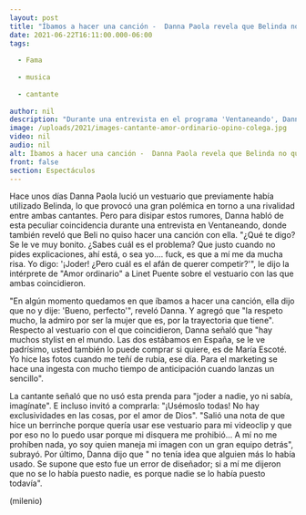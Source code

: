 ```yaml
---
layout: post
title: "Íbamos a hacer una canción -  Danna Paola revela que Belinda no quiso colaborar con ella"
date: 2021-06-22T16:11:00.000-06:00
tags:
  
  - Fama
  
  - musica
  
  - cantante
  
author: nil
description: "Durante una entrevista en el programa 'Ventaneando', Danna también opinó sobre la coincidencia de vestuario que tuvieron hace unos días. "
image: /uploads/2021/images-cantante-amor-ordinario-opino-colega.jpg
video: nil
audio: nil
alt: Íbamos a hacer una canción -  Danna Paola revela que Belinda no quiso colaborar con ella
front: false
section: Espectáculos
---
```


Hace unos días Danna Paola lució un vestuario que previamente había utilizado Belinda, lo que provocó una gran polémica en torno a una rivalidad entre ambas cantantes. Pero para disipar estos rumores, Danna habló de esta peculiar coincidencia durante una entrevista en Ventaneando, donde también reveló que Beli no quiso hacer una canción con ella.  "¿Qué te digo? Se le ve muy bonito. ¿Sabes cuál es el problema? Que justo cuando no pides explicaciones, ahí está, o sea yo.... fuck, es que a mí me da mucha risa. Yo digo: '¡Joder! ¿Pero cuál es el afán de querer competir?'", le dijo la intérprete de "Amor ordinario" a Linet Puente sobre el vestuario con las que ambas coincidieron. 

"En algún momento quedamos en que íbamos a hacer una canción, ella dijo que no y dije: 'Bueno, perfecto'", reveló Danna. Y agregó que "la respeto mucho, la admiro por ser la mujer que es, por la trayectoria que tiene". Respecto al vestuario con el que coincidieron, Danna señaló que "hay muchos stylist en el mundo. Las dos estábamos en España, se le ve padrísimo, usted también lo puede comprar si quiere, es de María Escoté. Yo hice las fotos cuando me teñí de rubia, ese día. Para el marketing se hace una ingesta con mucho tiempo de anticipación cuando lanzas un sencillo". 

La cantante señaló que no usó esta prenda para "joder a nadie, yo ni sabía, imagínate". E incluso invitó a comprarla: "¡Usémoslo todas! No hay exclusividades en las cosas, por el amor de Dios". "Salió una nota de que hice un berrinche porque quería usar ese vestuario para mi videoclip y que por eso no lo puedo usar porque mi disquera me prohibió... A mí no me prohíben nada, yo soy quien maneja mi imagen con un gran equipo detrás", subrayó.  Por último, Danna dijo que " no tenía idea que alguien más lo había usado. Se supone que esto fue un error de diseñador; si a mí me dijeron que no se lo había puesto nadie, es porque nadie se lo había puesto todavía". 

(milenio)